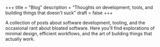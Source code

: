 +++
title = "Blog"
description = "Thoughts on development, tools, and building things that doesn't suck"
draft = false
+++

A collection of posts about software development, tooling, and the occasional rant about bloated software. Here you'll find explorations of minimal design, efficient workflows, and the art of building things that actually work.
